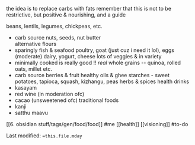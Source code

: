 
the idea is to replace carbs with fats
remember that this is not to be restrictive, but positive & nourishing, and a guide

beans, lentils, legumes, chickpeas, etc.
- carb source
nuts, seeds, nut butter  
alternative flours
- sparingly
fish & seafood
poultry, goat (just cuz i need it lol), eggs
(moderate) dairy, yogurt, cheese
lots of veggies & in variety
- minimally cooked is really good !!
*real* whole grains -- quinoa, rolled oats, millet etc.
- carb source
berries & fruit
healthy oils & ghee
starches - sweet potatoes, tapioca, squash, kizhangu, peas
herbs & spices
health drinks
- kasayam
- red wine (in moderation ofc)
- cacao (unsweetened ofc)
traditional foods
- kanji
- satthu maavu

[[6. obsidian stuff/tags/gen/food/food]]   #me   [[health]]   [[visioning]]   #to-do 

Last modified: `=this.file.mday`